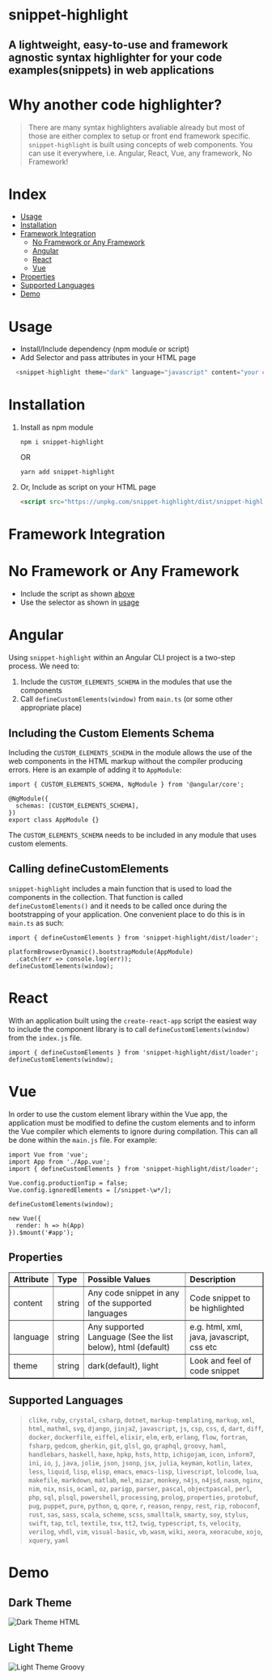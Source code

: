 # snippet-highlight

## A lightweight, easy-to-use and framework agnostic syntax highlighter for your code examples(snippets) in web applications

# Why another code highlighter?
> There are many syntax highlighters avaliable already but most of those are either complex to setup or front end framework specific. `snippet-highlight` is built using concepts of web components. You can use it everywhere, i.e. Angular, React, Vue, any framework, No Framework!

# Index
 * [Usage](#usage)
 * [Installation](#installation)
 * [Framework Integration](#framework-integration)
    * [No Framework or Any Framework](#no-framework-or-any-framework)
    * [Angular](#angular)
    * [React](#react)
    * [Vue](#vue)
 * [Properties](#properties)
 * [Supported Languages](#supported-languages)
 * [Demo](#demo)


# Usage
* Install/Include dependency (npm module or script)
* Add Selector and pass attributes in your HTML page

```javascript
  <snippet-highlight theme="dark" language="javascript" content="your code-snippet"/>
```
# Installation
1. Install as npm module
    ```
    npm i snippet-highlight
    ```
    OR

    ```
    yarn add snippet-highlight
    ```
2. Or, Include as script on your HTML page
    ```html
    <script src="https://unpkg.com/snippet-highlight/dist/snippet-highlight.js"></script>
    ```

# Framework Integration

# No Framework or Any Framework
* Include the script as shown [above](#installation)
* Use the selector as shown in [usage](#usage)

# Angular

Using `snippet-highlight` within an Angular CLI project is a two-step process. We need to:

1. Include the `CUSTOM_ELEMENTS_SCHEMA` in the modules that use the components
1. Call `defineCustomElements(window)` from `main.ts` (or some other appropriate place)

## Including the Custom Elements Schema

Including the `CUSTOM_ELEMENTS_SCHEMA` in the module allows the use of the web components in the HTML markup without the compiler producing errors. Here is an example of adding it to `AppModule`:

```tsx
import { CUSTOM_ELEMENTS_SCHEMA, NgModule } from '@angular/core';

@NgModule({
  schemas: [CUSTOM_ELEMENTS_SCHEMA],
})
export class AppModule {}
```

The `CUSTOM_ELEMENTS_SCHEMA` needs to be included in any module that uses custom elements.

## Calling defineCustomElements

`snippet-highlight` includes a main function that is used to load the components in the collection. That function is called `defineCustomElements()` and it needs to be called once during the bootstrapping of your application. One convenient place to do this is in `main.ts` as such:

```tsx
import { defineCustomElements } from 'snippet-highlight/dist/loader';

platformBrowserDynamic().bootstrapModule(AppModule)
  .catch(err => console.log(err));
defineCustomElements(window);
```

# React
With an application built using the `create-react-app` script the easiest way to include the component library is to call `defineCustomElements(window)` from the `index.js` file.

```tsx
import { defineCustomElements } from 'snippet-highlight/dist/loader';
defineCustomElements(window);
  ```
# Vue
In order to use the custom element library within the Vue app, the application must be modified to define the custom elements and to inform the Vue compiler which elements to ignore during compilation. This can all be done within the `main.js` file. For example:

```tsx
import Vue from 'vue';
import App from './App.vue';
import { defineCustomElements } from 'snippet-highlight/dist/loader';

Vue.config.productionTip = false;
Vue.config.ignoredElements = [/snippet-\w*/];

defineCustomElements(window);

new Vue({
  render: h => h(App)
}).$mount('#app');
```



## Properties

<table border="1">
<thead>
  <td><strong>Attribute</strong></td>
  <td><strong>Type</strong></td>
  <td><strong>Possible Values</strong></td>
  <td><strong>Description</strong></td>
</thead>
<tr>
  <td>content</td>
  <td>string</td>
  <td>Any code snippet in any of the supported languages</td>
  <td>Code snippet to be highlighted</td>
</tr>
<tr>
  <td>language</td>
  <td>string</td>
  <td>Any supported Language (See the list below), html (default)</td>
  <td>e.g. html, xml, java, javascript, css etc</td>
</tr>
<tr>
  <td>theme</td>
  <td>string</td>
  <td>dark(default), light</td>
  <td>Look and feel of code snippet</td>
</tr>
</table>

## Supported Languages


> `clike`,  `ruby`, `crystal`,  `csharp`,  `dotnet`,  `markup-templating`,  `markup`,  `xml`,  `html`,  `mathml`,  `svg`,  `django`,  `jinja2`,  `javascript`,  `js`,  `csp`,  `css`,  `d`,  `dart`,  `diff`,  `docker`,  `dockerfile`,  `eiffel`,  `elixir`,  `elm`,  `erb`,  `erlang`,  `flow`,  `fortran`,  `fsharp`,  `gedcom`,  `gherkin`,  `git`,  `glsl`,  `go`,  `graphql`,  `groovy`,  `haml`,  `handlebars`,  `haskell`,  `haxe`,  `hpkp`,  `hsts`,  `http`,  `ichigojam`,  `icon`,  `inform7`,  `ini`,  `io`,  `j`,  `java`,  `jolie`,  `json`,  `jsonp`,  `jsx`,  `julia`,  `keyman`,  `kotlin`,  `latex`,  `less`,  `liquid`,  `lisp`,  `elisp`,  `emacs`,  `emacs-lisp`,  `livescript`,  `lolcode`,  `lua`,  `makefile`,  `markdown`,  `matlab`,  `mel`,  `mizar`,  `monkey`,  `n4js`,  `n4jsd`,  `nasm`,  `nginx`,  `nim`,  `nix`,  `nsis`,  `ocaml`,  `oz`,  `parigp`,  `parser`,  `pascal`,  `objectpascal`,  `perl`,  `php`,  `sql`,  `plsql`,  `powershell`,  `processing`,  `prolog`,  `properties`,  `protobuf`,  `pug`,  `puppet`,  `pure`,  `python`,  `q`,  `qore`,  `r`,  `reason`,  `renpy`,  `rest`,  `rip`,  `roboconf`,  `rust`,  `sas`,  `sass`,  `scala`,  `scheme`,  `scss`,  `smalltalk`,  `smarty`,  `soy`,  `stylus`,  `swift`,  `tap`,  `tcl`,  `textile`,  `tsx`,  `tt2`,  `twig`,  `typescript`,  `ts`,  `velocity`,  `verilog`,  `vhdl`,  `vim`,  `visual-basic`,  `vb`,  `wasm`,  `wiki`,  `xeora`,  `xeoracube`,  `xojo`,  `xquery`,  `yaml`

# Demo

## Dark Theme
![Dark Theme HTML](https://res.cloudinary.com/designu/image/upload/v1546001737/CD32853C_aepc2b.png "Dark Theme HTML")

## Light Theme
![Light Theme Groovy](https://res.cloudinary.com/designu/image/upload/v1546001847/8F82AC0D_hzxt3l.png "Light Theme Groovy")
